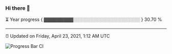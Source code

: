 ### Hi there 👋

⏳ Year progress { ▓▓▓▓▓▓▓▓▓░░░░░░░░░░░░░░░░░░░░░ } 30.70 %

---

⏰ Updated on Friday, April 23, 2021, 1:12 AM UTC

![Progress Bar CI](https://github.com/arthurbuhl/arthurbuhl/workflows/Progress%20Bar%20CI/badge.svg)
